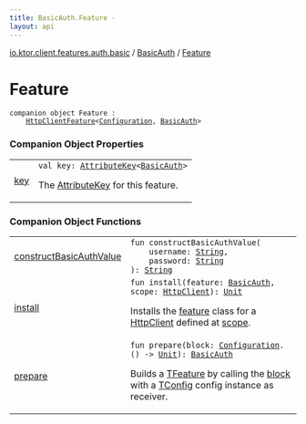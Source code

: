 ```yaml
---
title: BasicAuth.Feature - 
layout: api
---
```


<div class='api-docs-breadcrumbs'><a href="../../index.html">io.ktor.client.features.auth.basic</a> / <a href="../index.html">BasicAuth</a> / <a href="./index.html">Feature</a></div>

# Feature

<div class="signature"><code><span class="keyword">companion</span> <span class="keyword">object </span><span class="identifier">Feature</span>&nbsp;<span class="symbol">:</span>&nbsp;<br/>&nbsp;&nbsp;&nbsp;&nbsp;<a href="../../../io.ktor.client.features/-http-client-feature/index.html"><span class="identifier">HttpClientFeature</span></a><span class="symbol">&lt;</span><a href="../-configuration/index.html"><span class="identifier">Configuration</span></a><span class="symbol">,</span>&nbsp;<a href="../index.html"><span class="identifier">BasicAuth</span></a><span class="symbol">&gt;</span></code></div>

### Companion Object Properties

<table class="api-docs-table">
<tbody>
<tr>
<td markdown="1">

<a href="key.html">key</a>


</td>
<td markdown="1">
<div class="signature"><code><span class="keyword">val </span><span class="identifier">key</span><span class="symbol">: </span><a href="../../../io.ktor.util/-attribute-key/index.html"><span class="identifier">AttributeKey</span></a><span class="symbol">&lt;</span><a href="../index.html"><span class="identifier">BasicAuth</span></a><span class="symbol">&gt;</span></code></div>

The <a href="../../../io.ktor.util/-attribute-key/index.html">AttributeKey</a> for this feature.


</td>
</tr>
</tbody>
</table>

### Companion Object Functions

<table class="api-docs-table">
<tbody>
<tr>
<td markdown="1">

<a href="construct-basic-auth-value.html">constructBasicAuthValue</a>


</td>
<td markdown="1">
<div class="signature"><code><span class="keyword">fun </span><span class="identifier">constructBasicAuthValue</span><span class="symbol">(</span><br/>&nbsp;&nbsp;&nbsp;&nbsp;<span class="parameterName" id="io.ktor.client.features.auth.basic.BasicAuth.Feature$constructBasicAuthValue(kotlin.String, kotlin.String)/username">username</span><span class="symbol">:</span>&nbsp;<a href="https://kotlinlang.org/api/latest/jvm/stdlib/kotlin/-string/index.html"><span class="identifier">String</span></a><span class="symbol">, </span><br/>&nbsp;&nbsp;&nbsp;&nbsp;<span class="parameterName" id="io.ktor.client.features.auth.basic.BasicAuth.Feature$constructBasicAuthValue(kotlin.String, kotlin.String)/password">password</span><span class="symbol">:</span>&nbsp;<a href="https://kotlinlang.org/api/latest/jvm/stdlib/kotlin/-string/index.html"><span class="identifier">String</span></a><br/><span class="symbol">)</span><span class="symbol">: </span><a href="https://kotlinlang.org/api/latest/jvm/stdlib/kotlin/-string/index.html"><span class="identifier">String</span></a></code></div>

</td>
</tr>
<tr>
<td markdown="1">

<a href="install.html">install</a>


</td>
<td markdown="1">
<div class="signature"><code><span class="keyword">fun </span><span class="identifier">install</span><span class="symbol">(</span><span class="parameterName" id="io.ktor.client.features.auth.basic.BasicAuth.Feature$install(io.ktor.client.features.auth.basic.BasicAuth, io.ktor.client.HttpClient)/feature">feature</span><span class="symbol">:</span>&nbsp;<a href="../index.html"><span class="identifier">BasicAuth</span></a><span class="symbol">, </span><span class="parameterName" id="io.ktor.client.features.auth.basic.BasicAuth.Feature$install(io.ktor.client.features.auth.basic.BasicAuth, io.ktor.client.HttpClient)/scope">scope</span><span class="symbol">:</span>&nbsp;<a href="../../../io.ktor.client/-http-client/index.html"><span class="identifier">HttpClient</span></a><span class="symbol">)</span><span class="symbol">: </span><a href="https://kotlinlang.org/api/latest/jvm/stdlib/kotlin/-unit/index.html"><span class="identifier">Unit</span></a></code></div>

Installs the <a href="install.html#io.ktor.client.features.auth.basic.BasicAuth.Feature$install(io.ktor.client.features.auth.basic.BasicAuth, io.ktor.client.HttpClient)/feature">feature</a> class for a <a href="../../../io.ktor.client/-http-client/index.html">HttpClient</a> defined at <a href="install.html#io.ktor.client.features.auth.basic.BasicAuth.Feature$install(io.ktor.client.features.auth.basic.BasicAuth, io.ktor.client.HttpClient)/scope">scope</a>.


</td>
</tr>
<tr>
<td markdown="1">

<a href="prepare.html">prepare</a>


</td>
<td markdown="1">
<div class="signature"><code><span class="keyword">fun </span><span class="identifier">prepare</span><span class="symbol">(</span><span class="parameterName" id="io.ktor.client.features.auth.basic.BasicAuth.Feature$prepare(kotlin.Function1((io.ktor.client.features.auth.basic.BasicAuth.Configuration, kotlin.Unit)))/block">block</span><span class="symbol">:</span>&nbsp;<a href="../-configuration/index.html"><span class="identifier">Configuration</span></a><span class="symbol">.</span><span class="symbol">(</span><span class="symbol">)</span>&nbsp;<span class="symbol">-&gt;</span>&nbsp;<a href="https://kotlinlang.org/api/latest/jvm/stdlib/kotlin/-unit/index.html"><span class="identifier">Unit</span></a><span class="symbol">)</span><span class="symbol">: </span><a href="../index.html"><span class="identifier">BasicAuth</span></a></code></div>

Builds a <a href="#">TFeature</a> by calling the <a href="prepare.html#io.ktor.client.features.auth.basic.BasicAuth.Feature$prepare(kotlin.Function1((io.ktor.client.features.auth.basic.BasicAuth.Configuration, kotlin.Unit)))/block">block</a> with a <a href="#">TConfig</a> config instance as receiver.


</td>
</tr>
</tbody>
</table>
